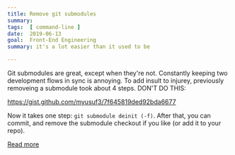 ```yaml
---
title: Remove git submodules
summary: 
tags:  [ command-line ]
date:  2019-06-13
goal:  Front-End Engineering
summary: it's a lot easier than it used to be

---
```


Git submodules are great, except when they're not. Constantly keeping
two development flows in sync is annoying. To add insult to injurey,
previously removeing a submodule took about 4 steps. DON'T DO THIS:

https://gist.github.com/myusuf3/7f645819ded92bda6677

Now it takes one step: `git submodule deinit (-f)`. After that, you can commit, and remove the
submodule checkout if you like (or add it to your repo).

[Read more][docs]

[docs]: https://git-scm.com/docs/git-submodule#Documentation/git-submodule.txt-deinit-f--force--all--ltpathgt82308203

